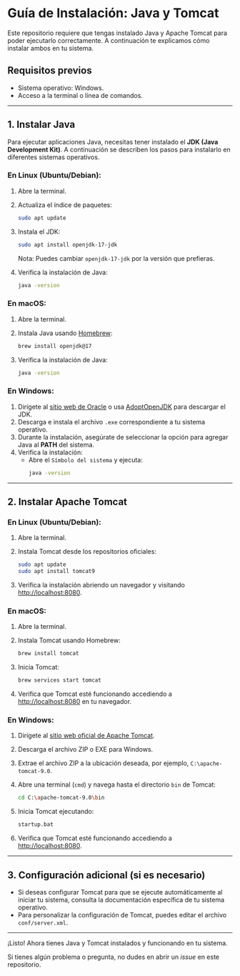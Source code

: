 # Guía de Instalación: Java y Tomcat

Este repositorio requiere que tengas instalado Java y Apache Tomcat para poder ejecutarlo correctamente. A continuación te explicamos cómo instalar ambos en tu sistema.

## Requisitos previos

- Sistema operativo: Windows.
- Acceso a la terminal o línea de comandos.

---

## 1. Instalar Java

Para ejecutar aplicaciones Java, necesitas tener instalado el **JDK (Java Development Kit)**. A continuación se describen los pasos para instalarlo en diferentes sistemas operativos.

### En Linux (Ubuntu/Debian):

1. Abre la terminal.
2. Actualiza el índice de paquetes:
    ```bash
    sudo apt update
    ```
3. Instala el JDK:
    ```bash
    sudo apt install openjdk-17-jdk
    ```
    Nota: Puedes cambiar `openjdk-17-jdk` por la versión que prefieras.

4. Verifica la instalación de Java:
    ```bash
    java -version
    ```

### En macOS:

1. Abre la terminal.
2. Instala Java usando [Homebrew](https://brew.sh/):
    ```bash
    brew install openjdk@17
    ```

3. Verifica la instalación de Java:
    ```bash
    java -version
    ```

### En Windows:

1. Dirígete al [sitio web de Oracle](https://www.oracle.com/java/technologies/javase-downloads.html) o usa [AdoptOpenJDK](https://adoptopenjdk.net/) para descargar el JDK.
2. Descarga e instala el archivo `.exe` correspondiente a tu sistema operativo.
3. Durante la instalación, asegúrate de seleccionar la opción para agregar Java al **PATH** del sistema.
4. Verifica la instalación:
    - Abre el `Símbolo del sistema` y ejecuta:
        ```bash
        java -version
        ```

---

## 2. Instalar Apache Tomcat

### En Linux (Ubuntu/Debian):

1. Abre la terminal.
2. Instala Tomcat desde los repositorios oficiales:
    ```bash
    sudo apt update
    sudo apt install tomcat9
    ```

3. Verifica la instalación abriendo un navegador y visitando [http://localhost:8080](http://localhost:8080).

### En macOS:

1. Abre la terminal.
2. Instala Tomcat usando Homebrew:
    ```bash
    brew install tomcat
    ```

3. Inicia Tomcat:
    ```bash
    brew services start tomcat
    ```

4. Verifica que Tomcat esté funcionando accediendo a [http://localhost:8080](http://localhost:8080) en tu navegador.

### En Windows:

1. Dirígete al [sitio web oficial de Apache Tomcat](https://tomcat.apache.org/download-90.cgi).
2. Descarga el archivo ZIP o EXE para Windows.
3. Extrae el archivo ZIP a la ubicación deseada, por ejemplo, `C:\apache-tomcat-9.0`.
4. Abre una terminal (`cmd`) y navega hasta el directorio `bin` de Tomcat:
    ```bash
    cd C:\apache-tomcat-9.0\bin
    ```
5. Inicia Tomcat ejecutando:
    ```bash
    startup.bat
    ```

6. Verifica que Tomcat esté funcionando accediendo a [http://localhost:8080](http://localhost:8080).

---

## 3. Configuración adicional (si es necesario)

- Si deseas configurar Tomcat para que se ejecute automáticamente al iniciar tu sistema, consulta la documentación específica de tu sistema operativo.
- Para personalizar la configuración de Tomcat, puedes editar el archivo `conf/server.xml`.

---

¡Listo! Ahora tienes Java y Tomcat instalados y funcionando en tu sistema.

Si tienes algún problema o pregunta, no dudes en abrir un *issue* en este repositorio.
